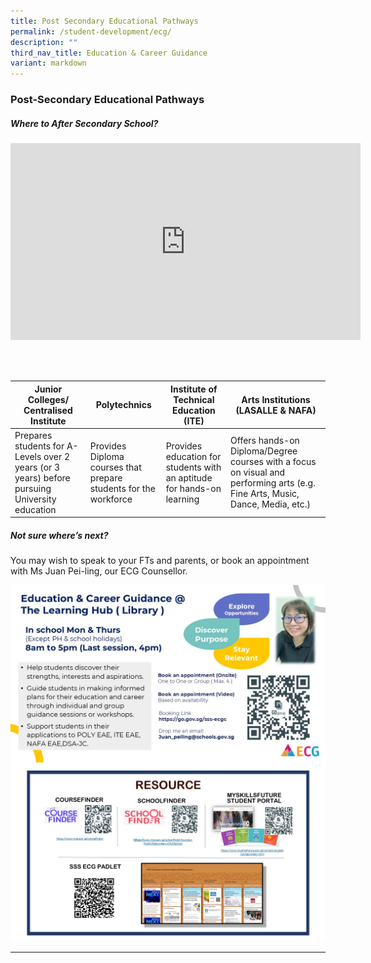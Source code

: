 ```yaml
---
title: Post Secondary Educational Pathways
permalink: /student-development/ecg/
description: ""
third_nav_title: Education & Career Guidance
variant: markdown
---
```

### Post-Secondary Educational Pathways

##### Where to After Secondary School?
 
<iframe allowfullscreen="" allow="accelerometer; autoplay; clipboard-write; encrypted-media; gyroscope; picture-in-picture" frameborder="0" title="YouTube video player" src="https://www.youtube.com/embed/ndDVlzT-z0g" height="315" width="560"></iframe>

<br> <br>

| Junior Colleges/ Centralised Institute                                                        | Polytechnics                                                     | Institute of Technical Education (ITE)                                 | Arts Institutions (LASALLE &amp; NAFA)                                                                                            |
|-----------------------------------------------------------------------------------------------|------------------------------------------------------------------|------------------------------------------------------------------------|-------------------------------------------------------------------------------------------------------------------------------|
| Prepares students for A-Levels over 2 years (or 3 years) before pursuing University education | Provides Diploma courses that prepare students for the workforce | Provides education for students with an aptitude for hands-on learning | Offers hands-on Diploma/Degree courses with a focus on visual and performing arts (e.g. Fine Arts, Music, Dance, Media, etc.) |


##### Not sure where’s next?

You may wish to speak to your FTs and parents, or book an appointment with Ms Juan Pei-ling, our ECG Counsellor.

![](/images/Parents%20&amp;%20Students/Post%20Secondary%20Pathway/ECGC_SSS_contact___JPL.jpg)
![](/images/Parents%20&amp;%20Students/Post%20Secondary%20Pathway/2025_ECG_Resource.jpg)

<hr>